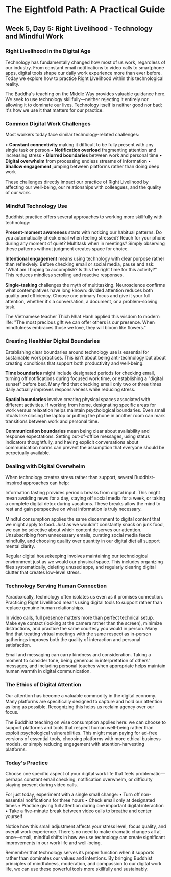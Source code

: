 # The Eightfold Path: A Practical Guide
## Week 5, Day 5: Right Livelihood - Technology and Mindful Work

### Right Livelihood in the Digital Age

Technology has fundamentally changed how most of us work, regardless of our industry. From constant email notifications to video calls to smartphone apps, digital tools shape our daily work experience more than ever before. Today we explore how to practice Right Livelihood within this technological reality.

The Buddha's teaching on the Middle Way provides valuable guidance here. We seek to use technology skillfully—neither rejecting it entirely nor allowing it to dominate our lives. Technology itself is neither good nor bad; it's how we use it that matters for our practice.

### Common Digital Work Challenges

Most workers today face similar technology-related challenges:

• **Constant connectivity** making it difficult to be fully present with any single task or person
• **Notification overload** fragmenting attention and increasing stress
• **Blurred boundaries** between work and personal time
• **Digital overwhelm** from processing endless streams of information
• **Shallow engagement** jumping between platforms rather than doing deep work

These challenges directly impact our practice of Right Livelihood by affecting our well-being, our relationships with colleagues, and the quality of our work.

### Mindful Technology Use

Buddhist practice offers several approaches to working more skillfully with technology:

**Present-moment awareness** starts with noticing our habitual patterns. Do you automatically check email when feeling stressed? Reach for your phone during any moment of quiet? Multitask when in meetings? Simply observing these patterns without judgment creates space for choice.

**Intentional engagement** means using technology with clear purpose rather than reflexively. Before checking email or social media, pause and ask: "What am I hoping to accomplish? Is this the right time for this activity?" This reduces mindless scrolling and reactive responses.

**Single-tasking** challenges the myth of multitasking. Neuroscience confirms what contemplatives have long known: divided attention reduces both quality and efficiency. Choose one primary focus and give it your full attention, whether it's a conversation, a document, or a problem-solving task.

The Vietnamese teacher Thich Nhat Hanh applied this wisdom to modern life: "The most precious gift we can offer others is our presence. When mindfulness embraces those we love, they will bloom like flowers."

### Creating Healthier Digital Boundaries

Establishing clear boundaries around technology use is essential for sustainable work practices. This isn't about being anti-technology but about creating conditions that support both productivity and well-being.

**Time boundaries** might include designated periods for checking email, turning off notifications during focused work time, or establishing a "digital sunset" before bed. Many find that checking email only two or three times daily actually improves responsiveness while reducing stress.

**Spatial boundaries** involve creating physical spaces associated with different activities. If working from home, designating specific areas for work versus relaxation helps maintain psychological boundaries. Even small rituals like closing the laptop or putting the phone in another room can mark transitions between work and personal time.

**Communication boundaries** mean being clear about availability and response expectations. Setting out-of-office messages, using status indicators thoughtfully, and having explicit conversations about communication norms can prevent the assumption that everyone should be perpetually available.

### Dealing with Digital Overwhelm

When technology creates stress rather than support, several Buddhist-inspired approaches can help:

Information fasting provides periodic breaks from digital input. This might mean avoiding news for a day, staying off social media for a week, or taking a complete digital detox during vacations. These breaks allow the mind to rest and gain perspective on what information is truly necessary.

Mindful consumption applies the same discernment to digital content that we might apply to food. Just as we wouldn't constantly snack on junk food, we can be selective about which content deserves our attention. Unsubscribing from unnecessary emails, curating social media feeds mindfully, and choosing quality over quantity in our digital diet all support mental clarity.

Regular digital housekeeping involves maintaining our technological environment just as we would our physical space. This includes organizing files systematically, deleting unused apps, and regularly clearing digital clutter that creates low-level stress.

### Technology Serving Human Connection

Paradoxically, technology often isolates us even as it promises connection. Practicing Right Livelihood means using digital tools to support rather than replace genuine human relationships.

In video calls, full presence matters more than perfect technical setup. Make eye contact (looking at the camera rather than the screen), minimize distractions, and practice the same courtesy you would in person. Many find that treating virtual meetings with the same respect as in-person gatherings improves both the quality of interaction and personal satisfaction.

Email and messaging can carry kindness and consideration. Taking a moment to consider tone, being generous in interpretation of others' messages, and including personal touches when appropriate helps maintain human warmth in digital communication.

### The Ethics of Digital Attention

Our attention has become a valuable commodity in the digital economy. Many platforms are specifically designed to capture and hold our attention as long as possible. Recognizing this helps us reclaim agency over our focus.

The Buddhist teaching on wise consumption applies here: we can choose to support platforms and tools that respect human well-being rather than exploit psychological vulnerabilities. This might mean paying for ad-free versions of essential tools, choosing platforms with more ethical business models, or simply reducing engagement with attention-harvesting platforms.

### Today's Practice

Choose one specific aspect of your digital work life that feels problematic—perhaps constant email checking, notification overwhelm, or difficulty staying present during video calls.

For just today, experiment with a single small change:
• Turn off non-essential notifications for three hours
• Check email only at designated times
• Practice giving full attention during one important digital interaction
• Take a five-minute break between video calls to breathe and center yourself

Notice how this small adjustment affects your stress level, focus quality, and overall work experience. There's no need to make dramatic changes all at once—small, mindful shifts in how we use technology can create significant improvements in our work life and well-being.

Remember that technology serves its proper function when it supports rather than dominates our values and intentions. By bringing Buddhist principles of mindfulness, moderation, and compassion to our digital work life, we can use these powerful tools more skillfully and sustainably.